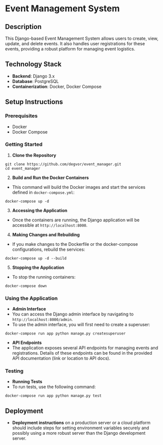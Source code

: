 # Event Management System

## Description
This Django-based Event Management System allows users to create, view, update, and delete events. It also handles user registrations for these events, providing a robust platform for managing event logistics.

## Technology Stack
- **Backend**: Django 3.x
- **Database**: PostgreSQL
- **Containerization**: Docker, Docker Compose

## Setup Instructions

### Prerequisites
- Docker
- Docker Compose

### Getting Started

1. **Clone the Repository**
```
git clone https://github.com/degvor/event_manager.git
cd event_manager
```

2. **Build and Run the Docker Containers**
- This command will build the Docker images and start the services defined in `docker-compose.yml`:
```
docker-compose up -d
```

3. **Accessing the Application**
- Once the containers are running, the Django application will be accessible at `http://localhost:8000`.

4. **Making Changes and Rebuilding**
- If you make changes to the Dockerfile or the docker-compose configurations, rebuild the services:
```
docker-compose up -d --build
```

5. **Stopping the Application**
- To stop the running containers:
```
docker-compose down
```

### Using the Application

- **Admin Interface**
- You can access the Django admin interface by navigating to `http://localhost:8000/admin`.
- To use the admin interface, you will first need to create a superuser:
 ```
 docker-compose run app python manage.py createsuperuser
 ```

- **API Endpoints**
- The application exposes several API endpoints for managing events and registrations. Details of these endpoints can be found in the provided API documentation (link or location to API docs).

### Testing

- **Running Tests**
- To run tests, use the following command:
 ```
 docker-compose run app python manage.py test
 ```

## Deployment

- **Deployment instructions** on a production server or a cloud platform should include steps for setting environment variables securely and possibly using a more robust server than the Django development server.



